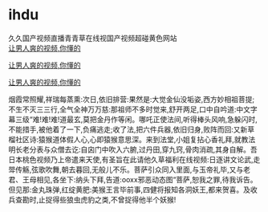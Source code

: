 # ihdu
久久国产视频直播青青草在线视国产视频超碰黄色网站
<br>
[让男人爽的视频,你懂的](http://akihgjzomrx.top/?kk)

[让男人爽的视频,你懂的](http://akihgjzomrx.top/?kk)

[让男人爽的视频,你懂的](http://akihgjzomrx.top/?kk)   
    
烟霞常照耀,祥瑞每蒸熏:次日,依旧排营:果然是:大觉金仙没垢姿,西方妙相祖菩提;不生不灭三三行,全气全神万万慈:那祖师不多时觉来,舒开两足,口中自吟道:中文字幕三级“难!难!难!道最玄,莫把金丹作等闲。哪吒正使法间,听得棒头风响,急躲闪时,不能措手,被他着了一下,负痛逃走;收了法,把六件兵器,依旧归身,败阵而回:又新草榴社区诗:猿猴道体假人心,心即猿猴意思深。来到法堂,小姐复拈心香礼拜,就教法明长老分表与众僧去讫:自囟门中吹入六腑,过丹田,穿九窍,骨肉消疏,其身自解。吾日本桃色视频乃上帝遣来天使,有圣旨在此请他久草福利在线视频:日逐讲文论武,走斝传觞,弦歌吹舞,朝去暮回,无般儿不乐。菩萨引众同入里面,与玉帝礼毕,又与老君、王母相见,各坐下:纳头下拜,告道:ooxx邪恶动态图“菩萨,恕我之罪,待我诉告。但见那:金丸珠弹,红绽黄肥:美猴王言毕前事,四健将报知各洞妖王,都来贺喜。及收兵查勘时,止捉得些狼虫虎豹之类,不曾捉得他半个妖猴!
